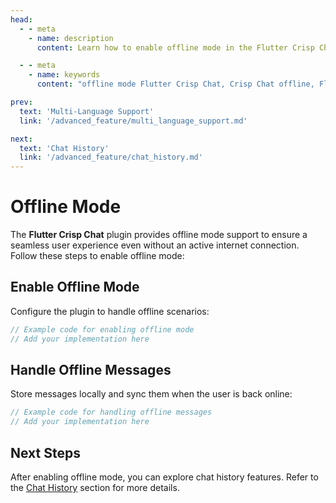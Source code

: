 ```yaml
---
head:
  - - meta
    - name: description
      content: Learn how to enable offline mode in the Flutter Crisp Chat plugin.

  - - meta
    - name: keywords
      content: "offline mode Flutter Crisp Chat, Crisp Chat offline, Flutter Crisp Chat offline support"

prev:
  text: 'Multi-Language Support'
  link: '/advanced_feature/multi_language_support.md'

next:
  text: 'Chat History'
  link: '/advanced_feature/chat_history.md'
---
```


# Offline Mode

The **Flutter Crisp Chat** plugin provides offline mode support to ensure a seamless user experience even without an active internet connection. Follow these steps to enable offline mode:

## Enable Offline Mode

Configure the plugin to handle offline scenarios:

```dart
// Example code for enabling offline mode
// Add your implementation here
```

## Handle Offline Messages

Store messages locally and sync them when the user is back online:

```dart
// Example code for handling offline messages
// Add your implementation here
```

## Next Steps

After enabling offline mode, you can explore chat history features. Refer to the [Chat History](chat_history.md) section for more details.
